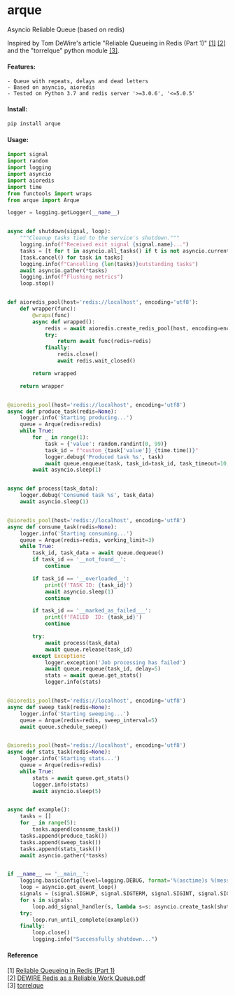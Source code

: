# arque
Asyncio Reliable Queue (based on redis)

Inspired by Tom DeWire's article "Reliable Queueing in Redis (Part 1)" [[1]](#ref1) [[2]](#ref2) and the "torrelque" python module [[3]](#ref3).

#### Features:
    - Queue with repeats, delays and dead letters
    - Based on asyncio, aioredis
    - Tested on Python 3.7 and redis server '>=3.0.6', '<=5.0.5'
    
#### Install:
```bash
pip install arque
```
    
#### Usage:

```python
import signal
import random
import logging
import asyncio
import aioredis
import time
from functools import wraps
from arque import Arque

logger = logging.getLogger(__name__)


async def shutdown(signal, loop):
    """Cleanup tasks tied to the service's shutdown."""
    logging.info(f"Received exit signal {signal.name}...")
    tasks = [t for t in asyncio.all_tasks() if t is not asyncio.current_task()]
    [task.cancel() for task in tasks]
    logging.info(f"Cancelling {len(tasks)}outstanding tasks")
    await asyncio.gather(*tasks)
    logging.info(f"Flushing metrics")
    loop.stop()


def aioredis_pool(host='redis://localhost', encoding='utf8'):
    def wrapper(func):
        @wraps(func)
        async def wrapped():
            redis = await aioredis.create_redis_pool(host, encoding=encoding)
            try:
                return await func(redis=redis)
            finally:
                redis.close()
                await redis.wait_closed()

        return wrapped

    return wrapper


@aioredis_pool(host='redis://localhost', encoding='utf8')
async def produce_task(redis=None):
    logger.info('Starting producing...')
    queue = Arque(redis=redis)
    while True:
        for _ in range(1):
            task = {'value': random.randint(0, 99)}
            task_id = f"custom_{task['value']}_{time.time()}"
            logger.debug('Produced task %s', task)
            await queue.enqueue(task, task_id=task_id, task_timeout=10, delay=1)
        await asyncio.sleep(1)


async def process(task_data):
    logger.debug('Consumed task %s', task_data)
    await asyncio.sleep(1)


@aioredis_pool(host='redis://localhost', encoding='utf8')
async def consume_task(redis=None):
    logger.info('Starting consuming...')
    queue = Arque(redis=redis, working_limit=3)
    while True:
        task_id, task_data = await queue.dequeue()
        if task_id == '__not_found__':
            continue

        if task_id == '__overloaded__':
            print(f'TASK ID: {task_id}')
            await asyncio.sleep(1)
            continue

        if task_id == '__marked_as_failed___':
            print(f'FAILED  ID: {task_id}')
            continue

        try:
            await process(task_data)
            await queue.release(task_id)
        except Exception:
            logger.exception('Job processing has failed')
            await queue.requeue(task_id, delay=5)
            stats = await queue.get_stats()
            logger.info(stats)


@aioredis_pool(host='redis://localhost', encoding='utf8')
async def sweep_task(redis=None):
    logger.info('Starting sweeping...')
    queue = Arque(redis=redis, sweep_interval=5)
    await queue.schedule_sweep()


@aioredis_pool(host='redis://localhost', encoding='utf8')
async def stats_task(redis=None):
    logger.info('Starting stats...')
    queue = Arque(redis=redis)
    while True:
        stats = await queue.get_stats()
        logger.info(stats)
        await asyncio.sleep(5)


async def example():
    tasks = []
    for _ in range(5):
        tasks.append(consume_task())
    tasks.append(produce_task())
    tasks.append(sweep_task())
    tasks.append(stats_task())
    await asyncio.gather(*tasks)


if __name__ == '__main__':
    logging.basicConfig(level=logging.DEBUG, format='%(asctime)s %(message)s')
    loop = asyncio.get_event_loop()
    signals = (signal.SIGHUP, signal.SIGTERM, signal.SIGINT, signal.SIGUSR1)
    for s in signals:
        loop.add_signal_handler(s, lambda s=s: asyncio.create_task(shutdown(s, loop)))
    try:
        loop.run_until_complete(example())
    finally:
        loop.close()
        logging.info("Successfully shutdown...")

```    

#### Reference
<a name="ref1"></a>[1] [Reliable Queueing in Redis (Part 1)](http://blog.bronto.com/engineering/reliable-queueing-in-redis-part-1/)  
<a name="ref2"></a>[2] [DEWIRE Redis as a Reliable Work Queue.pdf](https://www.percona.com/sites/default/files/DEWIRE%20Redis%20as%20a%20Reliable%20Work%20Queue.pdf)  
<a name="ref3"></a>[3] [torrelque](https://bitbucket.org/saaj/torrelque)  

